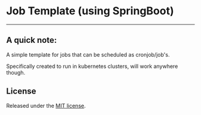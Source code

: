 # Job Template (using SpringBoot)

--------

## A quick note:

A simple template for jobs that can be scheduled as cronjob/job's.

Specifically created to run in kubernetes clusters, will work anywhere though.

## License

Released under the [MIT license](./LICENSE).
